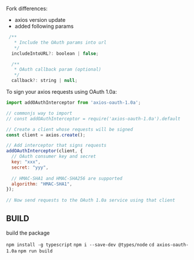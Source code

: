 
Fork differences:
- axios version update 
- added following params
```js
 /**
   * Include the OAuth params into url
   */
  includeIntoURL?: boolean | false;

  /**
   * OAuth callback param (optional)
   */
  callback?: string | null;
```

To sign your axios requests using OAuth 1.0a:

```js
import addOAuthInterceptor from 'axios-oauth-1.0a';

// commonjs way to import
// const addOAuthInterceptor = require('axios-oauth-1.0a').default

// Create a client whose requests will be signed
const client = axios.create();

// Add interceptor that signs requests
addOAuthInterceptor(client, {
  // OAuth consumer key and secret
  key: "xxx",
  secret: "yyy",
 
  // HMAC-SHA1 and HMAC-SHA256 are supported
  algorithm: "HMAC-SHA1",
});
 
// Now send requests to the OAuth 1.0a service using that client

```

## BUILD

build the package

`npm install -g typescript`
`npm i --save-dev @types/node`
`cd axios-oauth-1.0a`
`npm run build`
